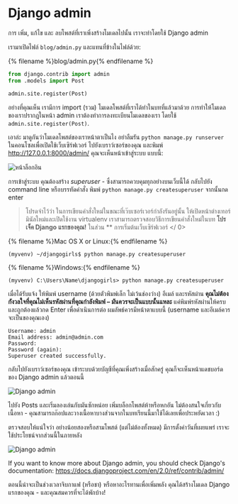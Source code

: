 # Django admin

การ เพิ่ม, แก้ไข และ ลบโพสต์ที่เราเพิ่งสร้างโมเดลไปนั้น เราจะทำโดยใช้ Django admin

เรามาเปิดไฟล์ `blog/admin.py` และแทนที่ข้างในไฟล์ด้วย:

{% filename %}blog/admin.py{% endfilename %}

```python
from django.contrib import admin
from .models import Post

admin.site.register(Post)
```

อย่างที่คุณเห็น เรามีการ import (รวม) โมเดลโพสต์ที่เราได้ทำในบทที่แล้วมาด้วย การทำให้โมเดลของเราปรากฎในหน้า admin เราต้องทำการลงทะเบียนโมเดลของเรา โดยใช้ `admin.site.register(Post)`.

เอาล่ะ มาดูกันว่าโมเดลโพสต์ของเราหน้าตาเป็นไง อย่าลืมรัน `python manage.py runserver` ในคอนโซลเพื่อเปิดใช้เว็บเซิร์ฟเวอร์ ไปยังเบราว์เซอร์ของคุณ และพิมพ์ http://127.0.0.1:8000/admin/ คุณจะเห็นหน้าเข้าสู่ระบบ แบบนี้:

![หน้าล็อกอิน](images/login_page2.png)

การเข้าสู่ระบบ คุณต้องสร้าง *superuser* - ซึ่งสามารถควบคุมทุกอย่างบนเว็บนี้ได้ กลับไปยัง command line หรือบรรทัดคำสั่ง พิมพ์ `python manage.py createsuperuser` จากนั้นกด enter

> โปรดจำไว้ว่า ในการเขียนคำสั่งใหม่ในขณะที่เว๊บเซอร์เวอร์กำลังรันอยู่นั้น ให้เปิดหน้าต่างเทอร์มินัลใหม่และเปิดใช้งาน virtualenv เราสามารถตรวจสอบวิธีการเขียนคำสั่งใหม่ในบท **โปรเจ็ค Django แรกของคุณ!** ในส่วน ** การเริ่มต้นเว็บเซิร์ฟเวอร์ </ 0></p> </blockquote> 
> 
> {% filename %}Mac OS X or Linux:{% endfilename %}
> 
>     (myvenv) ~/djangogirls$ python manage.py createsuperuser
>     
> 
> {% filename %}Windows:{% endfilename %}
> 
>     (myvenv) C:\Users\Name\djangogirls> python manage.py createsuperuser
>     
> 
> เมื่อได้รับแจ้ง ให้พิมพ์ username (ด้วยตัวพิมพ์เล็ก ไม่เว้นช่องว่าง) อีเมล์ และรหัสผ่าน **คุณไม่ต้องกังวลใจที่คุณไม่เห็นรหัสผ่านที่คุณกำลังพิมพ์ – มันควรจะเป็นแบบนั้นแหละ** แค่พิมพ์รหัสผ่านให้ครบและถูกต้องแล้วกด Enter เพื่อดำเนินการต่อ ผมลัพธ์ควรมีหน้าตาแบบนี้ (username และอีเมล์ควรจะเป็นของคุณเอง)
> 
>     Username: admin
>     Email address: admin@admin.com
>     Password:
>     Password (again):
>     Superuser created successfully.
>     
> 
> กลับไปยังเบราว์เซอร์ของคุณ เข้าระบบด้วยบัญชีที่คุณเพิ่งสร้างเมื่อสักครู่ คุณก็จะเห็นหน้าแดชบอร์ดของ Django admin แล้วตอนนี้
> 
> ![Django admin](images/django_admin3.png)
> 
> ไปยัง Posts และเริ่มลองเล่นกับมันซักหน่อย เพิ่มบล็อกโพสต์ห้าหรือหกอัน ไม่ต้องสนใจเกี่ยวกับเนื้อหา - คุณสามารถก๊อปและวางเนื้อหาบางส่วนจากในบทเรียนนี้มาใช้ได้เลยเพื่อประหยัดเวลา :)
> 
> ตรวจสอบให้แน่ใจว่า อย่างน้อยสองหรือสามโพสต์ (แต่ไม่ต้องทั้งหมด) มีการตั้งค่าวันที่เผยแพร่ เราจะใช้ประโยชน์จากส่วนนี้ในภายหลัง
> 
> ![Django admin](images/edit_post3.png)
> 
> If you want to know more about Django admin, you should check Django's documentation: https://docs.djangoproject.com/en/2.0/ref/contrib/admin/
> 
> ตอนนี้น่าจะเป็นช่วงเวลาจิบกาแฟ (หรือชา) หรือหาอะไรทานเพื่อเพิ่มพลัง คุณได้สร้างโมเดล Django แรกของคุณ - และคุณสมควรที่จะได้พักบ้าง!